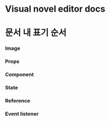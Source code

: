  # Visual novel editor docs
# 문서 내 표기 순서 

### Image

### Props

### Component
### State
### Reference
### Event listener
